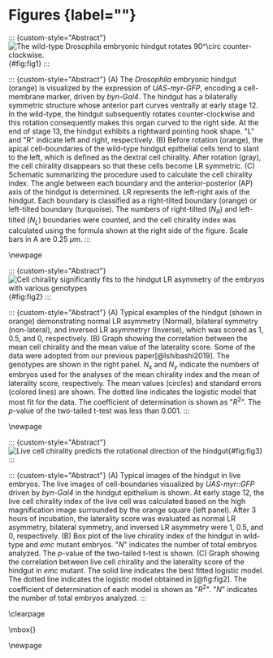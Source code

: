 # Figures {label=""}

::: {custom-style="Abstract"}
![The wild-type *Drosophila* embryonic hindgut rotates $90^\circ$ counter-clockwise.](../figs/fig1.png){#fig:fig1}
:::

::: {custom-style="Abstract"}
\(A) The *Drosophila* embryonic hindgut (orange) is visualized by the expression of *UAS-myr-GFP*, encoding a cell-membrane marker, driven by *byn-Gal4*.
The hindgut has a bilaterally symmetric structure whose anterior part curves ventrally at early stage 12.
In the wild-type, the hindgut subsequently rotates counter-clockwise and this rotation consequently makes this organ curved to the right side.
At the end of stage 13, the hindgut exhibits a rightward pointing hook shape.
"L" and "R" indicate left and right, respectively.
\(B) Before rotation (orange), the apical cell-boundaries of the wild-type hindgut epithelial cells tend to slant to the left, which is defined as the dextral cell chirality.
After rotation (gray), the cell chirality disappears so that these cells become LR symmetric.
\(C) Schematic summarizing the procedure used to calculate the cell chirality index.
The angle between each boundary and the anterior-posterior (AP) axis of the hindgut is determined.
LR represents the left-right axis of the hindgut.
Each boundary is classified as a right-tilted boundary (orange) or left-tilted boundary (turquoise).
The numbers of right-tilted ($N_{R}$) and left-tilted ($N_{L}$) boundaries were counted, and the cell chirality index was calculated using the formula shown at the right side of the figure.
Scale bars in A are 0.25 $\mu$m.
:::

\newpage

::: {custom-style="Abstract"}
![Cell chirality significantly fits to the hindgut LR asymmetry of the embryos with various genotypes](../figs/fig2_2.png){#fig:fig2}
:::

::: {custom-style="Abstract"}
\(A) Typical examples of the hindgut (shown in orange) demonstrating normal LR asymmetry (Normal), bilateral symmetry (non-lateral), and inversed LR asymmetryr (Inverse), which was scored as 1, 0.5, and 0, respectively.
\(B) Graph showing the correlation between the mean cell chirality and the mean value of the laterality score.
Some of the data were adopted from our previous paper[@Ishibashi2019].
The genotypes are shown in the right panel.
$N_x$ and $N_y$ indicate the numbers of embryos used for the analyses of the mean chirality index and the mean of laterality score, respectively.
The mean values (circles) and standard errors (colored lines) are shown.
The dotted line indicates the logistic model that most fit for the data.
The coefficient of determination is shown as "$R^{2}$".
The *p*-value of the two-tailed t-test was less than $0.001$.
:::

\newpage

::: {custom-style="Abstract"}
![Live cell chirality predicts the rotational direction of the hindgut](../figs/fig3_2.png){#fig:fig3}
:::

::: {custom-style="Abstract"}
\(A) Typical images of the hindgut in live embryos.
The live images of cell-boundaries visualized by *UAS-myr::GFP* driven by *byn-Gal4* in the hindgut epithelium is shown.
At early stage 12, the live cell chirality index of the live cell was calculated based on the high magnification image surrounded by the orange square (left panel).
After 3 hours of incubation, the laterality score was evaluated as normal LR asymmetry, bilateral symmetry, and inversed LR asymmetry were 1, 0.5, and 0, respectively.
\(B) Box plot of the live chirality index of the hindgut in wild-type and *emc* mutant embryos.
"$N$" indicates the number of total embryos analyzed.
The *p*-value of the two-tailed t-test is shown.
\(C) Graph showing the correlation between live cell chirality and the laterality score of the hindgut in *emc* mutant.
The solid line indicates the best fitted logistic model.
The dotted line indicates the logistic model obtained in [@fig:fig2].
The coefficient of determination of each model is shown as "$R^{2}$".
"$N$" indicates the number of total embryos analyzed.
:::

\clearpage

\mbox{}

\newpage

<!--
0_metadata/meta0.md
0_metadata/meta1.md
1_abstract.md
2_introduction.md
3_procedures.md
4_results.md
5_discussion.md
6_figs.md
7_supplements.md
8_acknowledgements.md
9_references.md
-->
